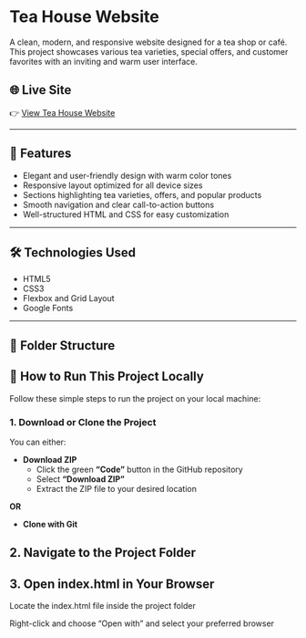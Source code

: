 # Tea House Website

A clean, modern, and responsive website designed for a tea shop or café. This project showcases various tea varieties, special offers, and customer favorites with an inviting and warm user interface.

## 🌐 Live Site

👉 [View Tea House Website](https://khalidhossain5000.github.io/tea-house-project/)

---

## 🎯 Features

- Elegant and user-friendly design with warm color tones  
- Responsive layout optimized for all device sizes  
- Sections highlighting tea varieties, offers, and popular products  
- Smooth navigation and clear call-to-action buttons  
- Well-structured HTML and CSS for easy customization  

---

## 🛠️ Technologies Used

- HTML5  
- CSS3  
- Flexbox and Grid Layout  
- Google Fonts  

---

## 📁 Folder Structure

## 🚀 How to Run This Project Locally

Follow these simple steps to run the project on your local machine:

### 1. Download or Clone the Project

You can either:

- **Download ZIP**  
  - Click the green **“Code”** button in the GitHub repository  
  - Select **“Download ZIP”**  
  - Extract the ZIP file to your desired location

**OR**

- **Clone with Git**

## 2. Navigate to the Project Folder

## 3. Open index.html in Your Browser
Locate the index.html file inside the project folder

Right-click and choose “Open with” and select your preferred browser
